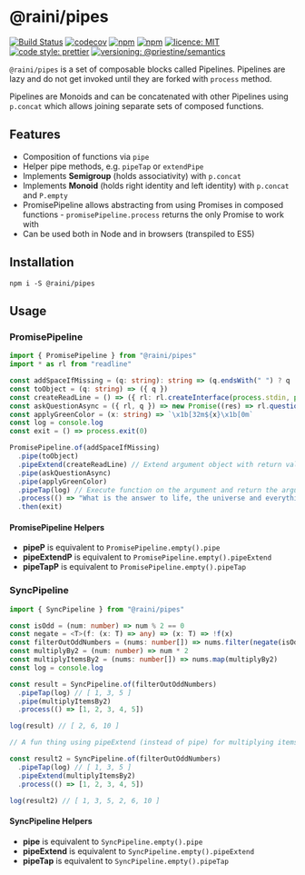 # @raini/pipes

[![Build Status](https://travis-ci.org/raini-dev/pipes.svg?branch=master)](https://travis-ci.org/raini-dev/pipes)
[![codecov](https://codecov.io/gh/raini-dev/pipes/branch/master/graph/badge.svg)](https://codecov.io/gh/raini-dev/pipes)
[![npm](https://img.shields.io/npm/dt/@raini/pipes.svg)](https://www.npmjs.com/package/@raini/pipes)
[![npm](https://img.shields.io/npm/v/@raini/pipes.svg)](https://www.npmjs.com/package/@raini/pipes)
[![licence: MIT](https://img.shields.io/npm/l/@raini/pipes.svg)](https://github.com/raini/pipes)
[![code style: prettier](https://img.shields.io/badge/code_style-prettier-ff69b4.svg)](https://github.com/prettier/prettier)
[![versioning: @priestine/semantics](https://img.shields.io/badge/versioning-@priestine/semantics-912e5c.svg)](https://github.com/priestine/semantics)

`@raini/pipes` is a set of composable blocks called Pipelines. Pipelines are lazy and do not get invoked until they are forked with `process` method.

Pipelines are Monoids and can be concatenated with other Pipelines using `p.concat` which allows joining separate sets of composed functions.

## Features

- Composition of functions via `pipe`
- Helper pipe methods, e.g. `pipeTap` or `extendPipe`
- Implements **Semigroup** (holds associativity) with `p.concat`
- Implements **Monoid** (holds right identity and left identity) with `p.concat` and `P.empty`
- PromisePipeline allows abstracting from using Promises in composed functions - `promisePipeline.process` returns the only Promise to work with
- Can be used both in Node and in browsers (transpiled to ES5)

## Installation

```shell script
npm i -S @raini/pipes
```

## Usage

### PromisePipeline

```typescript
import { PromisePipeline } from "@raini/pipes"
import * as rl from "readline"

const addSpaceIfMissing = (q: string): string => (q.endsWith(" ") ? q : q.concat(" "))
const toObject = (q: string) => ({ q })
const createReadLine = () => ({ rl: rl.createInterface(process.stdin, process.stdout) })
const askQuestionAsync = ({ rl, q }) => new Promise((res) => rl.question(q, (a: string) => res(a)))
const applyGreenColor = (x: string) => `\x1b[32m${x}\x1b[0m`
const log = console.log
const exit = () => process.exit(0)

PromisePipeline.of(addSpaceIfMissing)
  .pipe(toObject)
  .pipeExtend(createReadLine) // Extend argument object with return value
  .pipe(askQuestionAsync)
  .pipe(applyGreenColor)
  .pipeTap(log) // Execute function on the argument and return the argument
  .process(() => "What is the answer to life, the universe and everything?")
  .then(exit)
```

#### PromisePipeline Helpers

- **pipeP** is equivalent to `PromisePipeline.empty().pipe`
- **pipeExtendP** is equivalent to `PromisePipeline.empty().pipeExtend`
- **pipeTapP** is equivalent to `PromisePipeline.empty().pipeTap`

### SyncPipeline

```typescript
import { SyncPipeline } from "@raini/pipes"

const isOdd = (num: number) => num % 2 == 0
const negate = <T>(f: (x: T) => any) => (x: T) => !f(x)
const filterOutOddNumbers = (nums: number[]) => nums.filter(negate(isOdd))
const multiplyBy2 = (num: number) => num * 2
const multiplyItemsBy2 = (nums: number[]) => nums.map(multiplyBy2)
const log = console.log

const result = SyncPipeline.of(filterOutOddNumbers)
  .pipeTap(log) // [ 1, 3, 5 ]
  .pipe(multiplyItemsBy2)
  .process(() => [1, 2, 3, 4, 5])

log(result) // [ 2, 6, 10 ]

// A fun thing using pipeExtend (instead of pipe) for multiplying items by 2

const result2 = SyncPipeline.of(filterOutOddNumbers)
  .pipeTap(log) // [ 1, 3, 5 ]
  .pipeExtend(multiplyItemsBy2)
  .process(() => [1, 2, 3, 4, 5])

log(result2) // [ 1, 3, 5, 2, 6, 10 ]
```

#### SyncPipeline Helpers

- **pipe** is equivalent to `SyncPipeline.empty().pipe`
- **pipeExtend** is equivalent to `SyncPipeline.empty().pipeExtend`
- **pipeTap** is equivalent to `SyncPipeline.empty().pipeTap`
